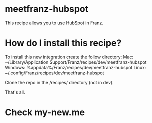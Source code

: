 # meetfranz-hubspot
This recipe allows you to use HubSpot in Franz.

# How do I install this recipe?
To install this new integration create the follow directory:
Mac: ~/Library/Application Support/Franz/recipes/dev/meetfranz-hubspot
Windows: %appdata%/Franz/recipes/dev/meetfranz-hubspot
Linux: ~/.config/Franz/recipes/dev/meetfranz-hubspot

Clone the repo in the /recipes/ directory (not in dev).

That's all.

# Check my-new.me